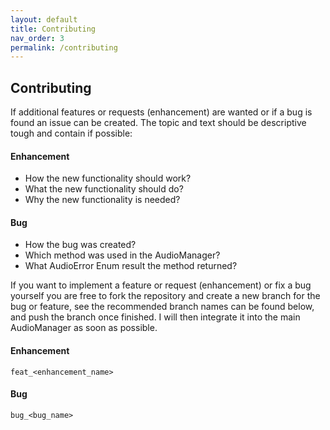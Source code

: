 ```yaml
---
layout: default
title: Contributing
nav_order: 3
permalink: /contributing
---
```


## Contributing
If additional features or requests (enhancement) are wanted or if a bug is found an issue can be created. The topic and text should be descriptive tough and contain if possible:

#### Enhancement
- How the new functionality should work?
- What the new functionality should do?
- Why the new functionality is needed?


#### Bug
- How the bug was created?
- Which method was used in the AudioManager?
- What AudioError Enum result the method returned?

If you want to implement a feature or request (enhancement) or fix a bug yourself you are free to fork the repository and create a new branch for the bug or feature, see the recommended branch names can be found below, and push the branch once finished. I will then integrate it into the main AudioManager as soon as possible.

#### Enhancement
```feat_<enhancement_name>```


#### Bug
```bug_<bug_name>```
